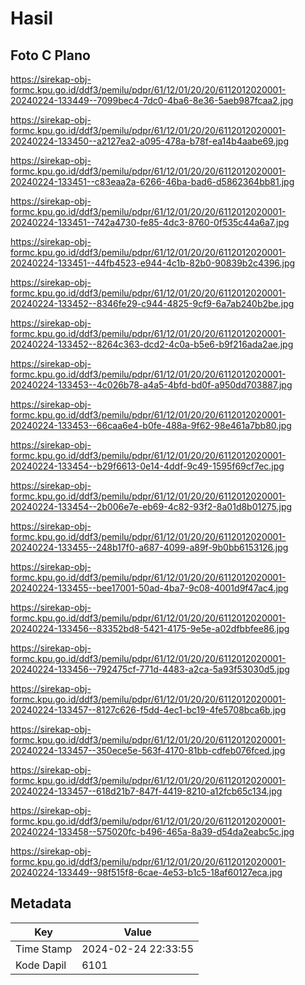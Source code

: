 # Hasil

## Foto C Plano

https://sirekap-obj-formc.kpu.go.id/ddf3/pemilu/pdpr/61/12/01/20/20/6112012020001-20240224-133449--7099bec4-7dc0-4ba6-8e36-5aeb987fcaa2.jpg

https://sirekap-obj-formc.kpu.go.id/ddf3/pemilu/pdpr/61/12/01/20/20/6112012020001-20240224-133450--a2127ea2-a095-478a-b78f-ea14b4aabe69.jpg

https://sirekap-obj-formc.kpu.go.id/ddf3/pemilu/pdpr/61/12/01/20/20/6112012020001-20240224-133451--c83eaa2a-6266-46ba-bad6-d5862364bb81.jpg

https://sirekap-obj-formc.kpu.go.id/ddf3/pemilu/pdpr/61/12/01/20/20/6112012020001-20240224-133451--742a4730-fe85-4dc3-8760-0f535c44a6a7.jpg

https://sirekap-obj-formc.kpu.go.id/ddf3/pemilu/pdpr/61/12/01/20/20/6112012020001-20240224-133451--44fb4523-e944-4c1b-82b0-90839b2c4396.jpg

https://sirekap-obj-formc.kpu.go.id/ddf3/pemilu/pdpr/61/12/01/20/20/6112012020001-20240224-133452--8346fe29-c944-4825-9cf9-6a7ab240b2be.jpg

https://sirekap-obj-formc.kpu.go.id/ddf3/pemilu/pdpr/61/12/01/20/20/6112012020001-20240224-133452--8264c363-dcd2-4c0a-b5e6-b9f216ada2ae.jpg

https://sirekap-obj-formc.kpu.go.id/ddf3/pemilu/pdpr/61/12/01/20/20/6112012020001-20240224-133453--4c026b78-a4a5-4bfd-bd0f-a950dd703887.jpg

https://sirekap-obj-formc.kpu.go.id/ddf3/pemilu/pdpr/61/12/01/20/20/6112012020001-20240224-133453--66caa6e4-b0fe-488a-9f62-98e461a7bb80.jpg

https://sirekap-obj-formc.kpu.go.id/ddf3/pemilu/pdpr/61/12/01/20/20/6112012020001-20240224-133454--b29f6613-0e14-4ddf-9c49-1595f69cf7ec.jpg

https://sirekap-obj-formc.kpu.go.id/ddf3/pemilu/pdpr/61/12/01/20/20/6112012020001-20240224-133454--2b006e7e-eb69-4c82-93f2-8a01d8b01275.jpg

https://sirekap-obj-formc.kpu.go.id/ddf3/pemilu/pdpr/61/12/01/20/20/6112012020001-20240224-133455--248b17f0-a687-4099-a89f-9b0bb6153126.jpg

https://sirekap-obj-formc.kpu.go.id/ddf3/pemilu/pdpr/61/12/01/20/20/6112012020001-20240224-133455--bee17001-50ad-4ba7-9c08-4001d9f47ac4.jpg

https://sirekap-obj-formc.kpu.go.id/ddf3/pemilu/pdpr/61/12/01/20/20/6112012020001-20240224-133456--83352bd8-5421-4175-9e5e-a02dfbbfee86.jpg

https://sirekap-obj-formc.kpu.go.id/ddf3/pemilu/pdpr/61/12/01/20/20/6112012020001-20240224-133456--792475cf-771d-4483-a2ca-5a93f53030d5.jpg

https://sirekap-obj-formc.kpu.go.id/ddf3/pemilu/pdpr/61/12/01/20/20/6112012020001-20240224-133457--8127c626-f5dd-4ec1-bc19-4fe5708bca6b.jpg

https://sirekap-obj-formc.kpu.go.id/ddf3/pemilu/pdpr/61/12/01/20/20/6112012020001-20240224-133457--350ece5e-563f-4170-81bb-cdfeb076fced.jpg

https://sirekap-obj-formc.kpu.go.id/ddf3/pemilu/pdpr/61/12/01/20/20/6112012020001-20240224-133457--618d21b7-847f-4419-8210-a12fcb65c134.jpg

https://sirekap-obj-formc.kpu.go.id/ddf3/pemilu/pdpr/61/12/01/20/20/6112012020001-20240224-133458--575020fc-b496-465a-8a39-d54da2eabc5c.jpg

https://sirekap-obj-formc.kpu.go.id/ddf3/pemilu/pdpr/61/12/01/20/20/6112012020001-20240224-133449--98f515f8-6cae-4e53-b1c5-18af60127eca.jpg


## Metadata

| Key        | Value               |
| ---------- | ------------------- |
| Time Stamp | 2024-02-24 22:33:55 |
| Kode Dapil | 6101                |



